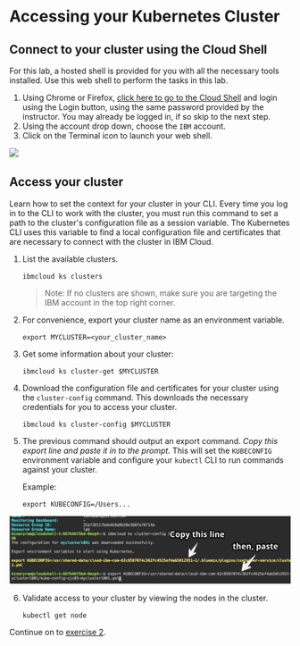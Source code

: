 # Accessing your Kubernetes Cluster

## Connect to your cluster using the Cloud Shell

For this lab, a hosted shell is provided for you with all the necessary tools installed. Use this web shell to perform the tasks in this lab.

1. Using Chrome or Firefox, [click here to go to the Cloud Shell](https://workshop.shell.cloud.ibm.com/) and login using the Login button, using the same password provided by the instructor. You may already be logged in, if so skip to the next step.
2. Using the account drop down, choose the `IBM` account.
3. Click on the Terminal icon to launch your web shell.

![](../README_images/cloudshell.png)

## Access your cluster
Learn how to set the context for your cluster in your CLI. Every time you log in to the CLI to work with the cluster, you must run this command to set a path to the cluster's configuration file as a session variable. The Kubernetes CLI uses this variable to find a local configuration file and certificates that are necessary to connect with the cluster in IBM Cloud.

1. List the available clusters.

    ```shell
    ibmcloud ks clusters
    ```

    > Note: If no clusters are shown, make sure you are targeting the IBM account in the top right corner. 

2. For convenience, export your cluster name as an environment variable.  

    ```shell
    export MYCLUSTER=<your_cluster_name>
    ```

3. Get some information about your cluster:

    ```shell
    ibmcloud ks cluster-get $MYCLUSTER
    ```

4. Download the configuration file and certificates for your cluster using the `cluster-config` command. This downloads the necessary credentials for you to access your cluster.

    ```shell
    ibmcloud ks cluster-config $MYCLUSTER
    ```

5. The previous command should output an export command. *Copy this export line and paste it in to the prompt.* This will set the `KUBECONFIG` environment variable and configure your `kubectl` CLI to run commands against your cluster.

    Example:
    ```shell
    export KUBECONFIG=/Users...
    ```
![](../README_images/copy-paste-export.png)

6. Validate access to your cluster by viewing the nodes in the cluster.

    ```shell
    kubectl get node
    ```
    
Continue on to [exercise 2](../exercise-2/README.md).
